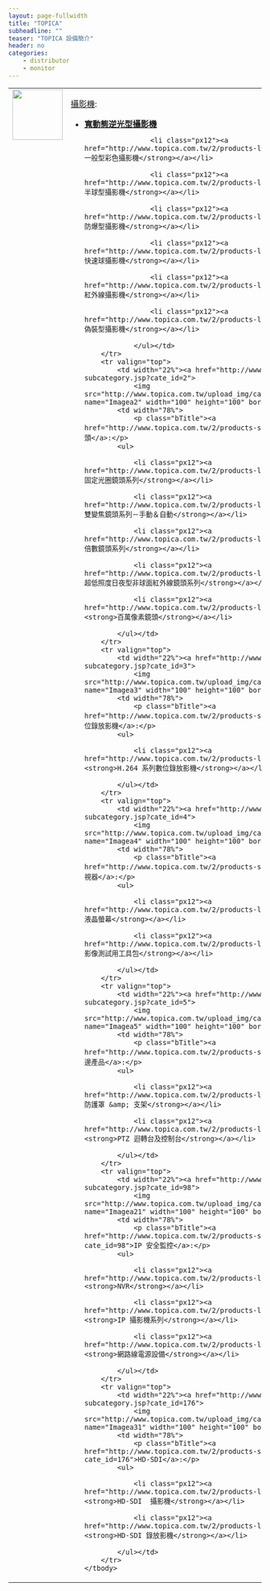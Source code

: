 ```yaml
---
layout: page-fullwidth
title: "TOPICA"
subheadline: ""
teaser: "TOPICA 設備簡介"
header: no
categories:
    - distributor
    - monitor
---
```

<table width="97%" border="0" cellpadding="0" cellspacing="0" class="unnamed2">
    <tbody>
        <tr valign="top"> 
            <td width="22%"><a href="products-subcategory.jsp?cate_id=1">
                <img src="http://www.topica.com.tw/upload_img/cate/cate1_20140115160330.jpg" name="Imagea1" width="100" height="100" border="0"></a></td>
            <td width="78%"> 
                <p class="bTitle"><a href="http://www.topica.com.tw/2/products-subcategory.jsp?cate_id=1">攝影機</a>:</p>
                <ul>
                    <li class="px12"><a href="http://www.topica.com.tw/2/products-list.jsp?cate_id=6"><strong>寬動態逆光型攝影機</strong></a></li>

                    <li class="px12"><a href="http://www.topica.com.tw/2/products-list.jsp?cate_id=7"><strong>一般型彩色攝影機</strong></a></li>

                    <li class="px12"><a href="http://www.topica.com.tw/2/products-list.jsp?cate_id=9"><strong>半球型攝影機</strong></a></li>

                    <li class="px12"><a href="http://www.topica.com.tw/2/products-list.jsp?cate_id=10"><strong>防爆型攝影機</strong></a></li>

                    <li class="px12"><a href="http://www.topica.com.tw/2/products-list.jsp?cate_id=11"><strong>快速球攝影機</strong></a></li>

                    <li class="px12"><a href="http://www.topica.com.tw/2/products-list.jsp?cate_id=12"><strong>紅外線攝影機</strong></a></li>

                    <li class="px12"><a href="http://www.topica.com.tw/2/products-list.jsp?cate_id=15"><strong>偽裝型攝影機</strong></a></li>

                </ul></td>
        </tr>
        <tr valign="top"> 
            <td width="22%"><a href="http://www.topica.com.tw/2/products-subcategory.jsp?cate_id=2">
                <img src="http://www.topica.com.tw/upload_img/cate/cate1_20050726141543.gif" name="Imagea2" width="100" height="100" border="0"></a></td>
            <td width="78%">
                <p class="bTitle"><a href="http://www.topica.com.tw/2/products-subcategory.jsp?cate_id=2">鏡頭</a>:</p>
            <ul>

                <li class="px12"><a href="http://www.topica.com.tw/2/products-list.jsp?cate_id=17"><strong>固定光圈鏡頭系列</strong></a></li>

                <li class="px12"><a href="http://www.topica.com.tw/2/products-list.jsp?cate_id=19"><strong>雙變焦鏡頭系列－手動＆自動</strong></a></li>

                <li class="px12"><a href="http://www.topica.com.tw/2/products-list.jsp?cate_id=20"><strong>倍數鏡頭系列</strong></a></li>

                <li class="px12"><a href="http://www.topica.com.tw/2/products-list.jsp?cate_id=21"><strong>超低照度日夜型非球面紅外線鏡頭系列</strong></a></li>

                <li class="px12"><a href="http://www.topica.com.tw/2/products-list.jsp?cate_id=173"><strong>百萬像素鏡頭</strong></a></li>

            </ul></td>
        </tr>
        <tr valign="top"> 
            <td width="22%"><a href="http://www.topica.com.tw/2/products-subcategory.jsp?cate_id=3">
                <img src="http://www.topica.com.tw/upload_img/cate/cate1_20110810142829.JPG" name="Imagea3" width="100" height="100" border="0"></a></td>
            <td width="78%">
                <p class="bTitle"><a href="http://www.topica.com.tw/2/products-subcategory.jsp?cate_id=3">數位錄放影機</a>:</p>
            <ul>

                <li class="px12"><a href="http://www.topica.com.tw/2/products-list.jsp?cate_id=131"><strong>H.264 系列數位錄放影機</strong></a></li>

            </ul></td>
        </tr>
        <tr valign="top"> 
            <td width="22%"><a href="http://www.topica.com.tw/2/products-subcategory.jsp?cate_id=4">
                <img src="http://www.topica.com.tw/upload_img/cate/cate1_20050726141737.gif" name="Imagea4" width="100" height="100" border="0"></a></td>
            <td width="78%">
                <p class="bTitle"><a href="http://www.topica.com.tw/2/products-subcategory.jsp?cate_id=4">監視器</a>:</p>
            <ul>

                <li class="px12"><a href="http://www.topica.com.tw/2/products-list.jsp?cate_id=29"><strong>液晶螢幕</strong></a></li>

                <li class="px12"><a href="http://www.topica.com.tw/2/products-list.jsp?cate_id=30"><strong>影像測試用工具包</strong></a></li>

            </ul></td>
        </tr>
        <tr valign="top"> 
            <td width="22%"><a href="http://www.topica.com.tw/2/products-subcategory.jsp?cate_id=5">
                <img src="http://www.topica.com.tw/upload_img/cate/cate1_20050726141807.gif" name="Imagea5" width="100" height="100" border="0"></a></td>
            <td width="78%">
                <p class="bTitle"><a href="http://www.topica.com.tw/2/products-subcategory.jsp?cate_id=5">周邊產品</a>:</p>
            <ul>

                <li class="px12"><a href="http://www.topica.com.tw/2/products-list.jsp?cate_id=31"><strong>防護罩 &amp; 支架</strong></a></li>

                <li class="px12"><a href="http://www.topica.com.tw/2/products-list.jsp?cate_id=34"><strong>PTZ 迴轉台及控制台</strong></a></li>

            </ul></td>
        </tr>
        <tr valign="top"> 
            <td width="22%"><a href="http://www.topica.com.tw/2/products-subcategory.jsp?cate_id=98">
                <img src="http://www.topica.com.tw/upload_img/cate/cate1_20140115160058.jpg" name="Imagea21" width="100" height="100" border="0"></a></td>
            <td width="78%">
                <p class="bTitle"><a href="http://www.topica.com.tw/2/products-subcategory.jsp?cate_id=98">IP 安全監控</a>:</p>
            <ul>

                <li class="px12"><a href="http://www.topica.com.tw/2/products-list.jsp?cate_id=108"><strong>NVR</strong></a></li>

                <li class="px12"><a href="http://www.topica.com.tw/2/products-list.jsp?cate_id=139"><strong>IP 攝影機系列</strong></a></li>

                <li class="px12"><a href="http://www.topica.com.tw/2/products-list.jsp?cate_id=161"><strong>網路線電源設備</strong></a></li>

            </ul></td>
        </tr>
        <tr valign="top"> 
            <td width="22%"><a href="http://www.topica.com.tw/2/products-subcategory.jsp?cate_id=176">
                <img src="http://www.topica.com.tw/upload_img/cate/cate1_20130322174347.JPG" name="Imagea31" width="100" height="100" border="0"></a></td>
            <td width="78%">
                <p class="bTitle"><a href="http://www.topica.com.tw/2/products-subcategory.jsp?cate_id=176">HD-SDI</a>:</p>
            <ul>

                <li class="px12"><a href="http://www.topica.com.tw/2/products-list.jsp?cate_id=178"><strong>HD-SDI  攝影機</strong></a></li>

                <li class="px12"><a href="http://www.topica.com.tw/2/products-list.jsp?cate_id=179"><strong>HD-SDI 錄放影機</strong></a></li>

            </ul></td>
        </tr>
    </tbody>
</table> 
